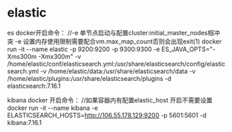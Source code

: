# elastic

es docker开启命令： //-e 单节点启动与配置cluster:initial_master_nodes相冲突 -e 设置内存使用限制需要配合vm.max_map_count否则会出现exit(1) docker run -it --name elastic -p 9200:9200 -p 9300:9300 -e ES_JAVA_OPTS="-Xms300m -Xmx300m" -v /home/elastic/conf/elasticsearch.yml:/usr/share/elasticsearch/config/elasticsearch.yml -v /home/elastic/data:/usr/share/elasticsearch/data -v /home/elastic/plugins:/usr/share/elasticsearch/plugins -d elasticsearch:7.16.1

kibana docker 开启命令： //如果容器内有配置elastic_host 开启不需要设置 docker run -it --name kibana -e ELASTICSEARCH_HOSTS=http://106.55.178.129:9200 -p 5601:5601 -d kibana:7.16.1